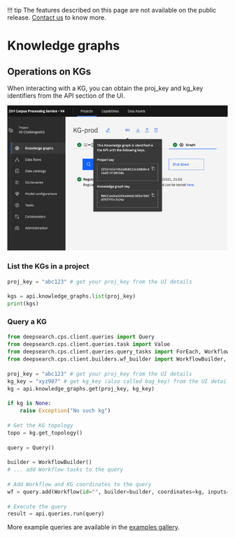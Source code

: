 !!! tip
        The features described on this page are not available on the public release. [Contact us](https://ds4sd.github.io/) to know more.

# Knowledge graphs



## Operations on KGs

When interacting with a KG, you can obtain the proj_key and kg_key identifiers from the API section of the UI.

![KG API details](../images/cps-kg-api-ids.png)


### List the KGs in a project

```python
proj_key = "abc123" # get your proj_key from the UI details

kgs = api.knowledge_graphs.list(proj_key)
print(kgs)
```

### Query a KG

```python
from deepsearch.cps.client.queries import Query
from deepsearch.cps.client.queries.task import Value
from deepsearch.cps.client.queries.query_tasks import ForEach, Workflow
from deepsearch.cps.client.builders.wf_builder import WorkflowBuilder, WorkflowTaskOperation

proj_key = "abc123" # get your proj_key from the UI details
kg_key = "xyz987" # get kg_key (also called bag_key) from the UI details
kg = api.knowledge_graphs.get(proj_key, kg_key)

if kg is None:
    raise Exception("No such kg")

# Get the KG topology
topo = kg.get_topology()

query = Query()

builder = WorkflowBuilder()
# ... add Workflow tasks to the query

# Add Workflow and KG coordinates to the query
wf = query.add(Workflow(id="", builder=builder, coordinates=kg, inputs={}))

# Execute the query
result = api.queries.run(query)
```

More example queries are available in the [examples gallery](../gallery/index.md).
